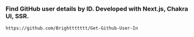 ### Find GitHub user details by ID. Developed with Next.js, Chakra UI, SSR.
    https://github.com/Brighttttttt/Get-Github-User-In
